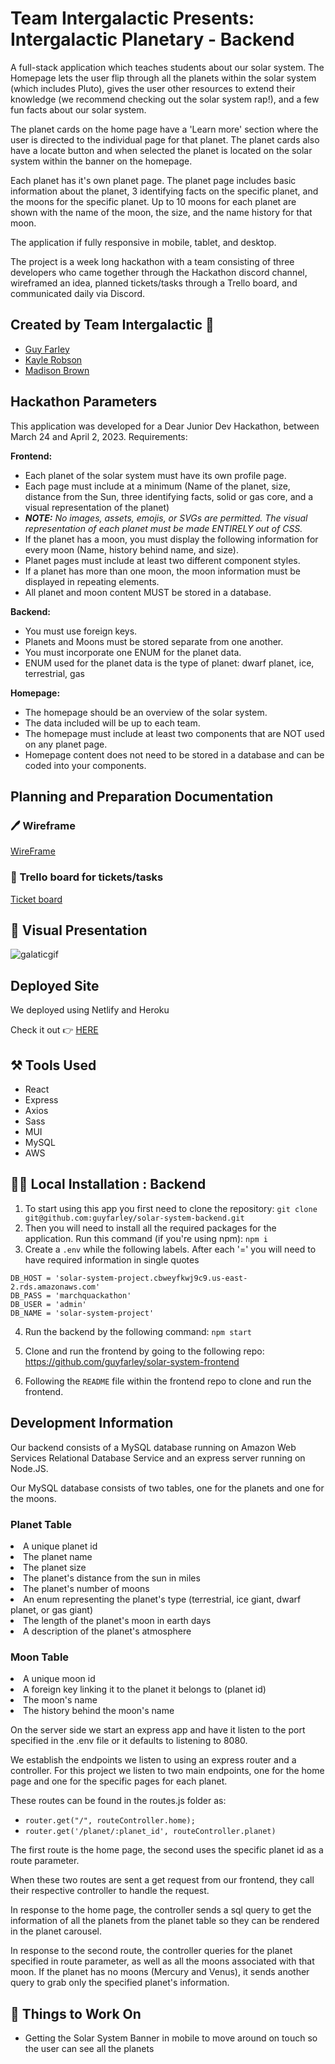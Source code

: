 # Team Intergalactic Presents: Intergalactic Planetary - Backend

<p>A full-stack application which teaches students about our solar system.  The Homepage lets the user flip through all the planets within the solar system (which includes Pluto), gives the user other resources to extend their knowledge (we recommend checking out the solar system rap!), and a few fun facts about our solar system.  </p>
<p>The planet cards on the home page have a 'Learn more' section where the user is directed to the individual page for that planet.  The planet cards also have a locate button and when selected the planet is located on the solar system within the banner on the homepage.</p>
<p>Each planet has it's own planet page.  The planet page includes basic information about the planet, 3 identifying facts on the specific planet, and the moons for the specific planet.  Up to 10 moons for each planet are shown with the name of the moon, the size, and the name history for that moon.</p>
<p>The application if fully responsive in mobile, tablet, and desktop.</p>
<p>The project is a week long hackathon with a team consisting of three developers who came together through the Hackathon discord channel, wireframed an idea, planned tickets/tasks through a Trello board, and communicated daily via Discord. </p>

## Created by Team Intergalactic 🚀

- <a href="https://github.com/guyfarley" target="_blank">Guy Farley</a>
- <a href="https://github.com/revyrob" target="_blank">Kayle Robson</a>
- <a href="https://github.com/madxb98" target="_blank">Madison Brown </a>

## Hackathon Parameters

This application was developed for a Dear Junior Dev Hackathon, between March 24 and April 2, 2023. Requirements:

**Frontend:**

- Each planet of the solar system must have its own profile page.
- Each page must include at a minimum (Name of the planet, size, distance from the Sun, three identifying facts, solid or gas core, and a visual representation of the planet)
- ***NOTE:*** *No images, assets, emojis, or SVGs are permitted. The visual representation of each planet must be made ENTIRELY out of CSS.*
- If the planet has a moon, you must display the following information for every moon (Name, history behind name, and size).
- Planet pages must include at least two different component styles.
- If a planet has more than one moon, the moon information must be displayed in repeating elements.
- All planet and moon content MUST be stored in a database.

**Backend:**

- You must use foreign keys.
- Planets and Moons must be stored separate from one another.
- You must incorporate one ENUM for the planet data.
- ENUM used for the planet data is the type of planet: dwarf planet, ice, terrestrial, gas

**Homepage:**

- The homepage should be an overview of the solar system.
- The data included will be up to each team.
- The homepage must include at least two components that are NOT used on any planet page.
- Homepage content does not need to be stored in a database and can be coded into your components.

## Planning and Preparation Documentation

### 🖊️ Wireframe

<a href="https://www.figma.com/file/SKLo9xQkuOUE3LnJN2Jczx/SolarSystemHackathon?node-id=0%3A1&t=TJt5GIPi0GyAOFmV-1" target="_blank">WireFrame</a>

### 📝 Trello board for tickets/tasks

<a href="https://trello.com/b/HAw11w0p/quackathon" target="_blank">Ticket board</a>

## 📸 Visual Presentation

![galaticgif](https://user-images.githubusercontent.com/66695865/229334794-a15d6902-6e5a-4317-98a5-fbb3de0197aa.gif)

## Deployed Site

<p>We deployed using Netlify and Heroku</p>
<p>Check it out 👉 <a href="https://intergalactic-planetary.netlify.app/" target="_blank">HERE</a></p>

## ⚒️ Tools Used

- React
- Express
- Axios
- Sass
- MUI
- MySQL
- AWS

## 👩‍💻 Local Installation : Backend

1. To start using this app you first need to clone the repository: `git clone git@github.com:guyfarley/solar-system-backend.git`
2. Then you will need to install all the required packages for the application. Run this command (if you're using npm): `npm i`
3. Create a `.env` while the following labels.  After each '=' you will need to have required information in single quotes

```
DB_HOST = 'solar-system-project.cbweyfkwj9c9.us-east-2.rds.amazonaws.com'
DB_PASS = 'marchquackathon'
DB_USER = 'admin'
DB_NAME = 'solar-system-project'
```

4. Run the backend by the following command: `npm start`
5. Clone and run the frontend by going to the following repo:
<https://github.com/guyfarley/solar-system-frontend>

5. Following the `README` file within the frontend repo to clone and run the frontend.

## Development Information

<p>Our backend consists of a MySQL database running on Amazon Web Services Relational Database Service and an express server running on Node.JS.</p>
<p>Our MySQL database consists of two tables, one for the planets and one for the moons.</p>

### Planet Table

<li>A unique planet id</li>
<li>The planet name</li>
<li>The planet size</li>
<li>The planet's distance from the sun in miles</li>
<li>The planet's number of moons</li>
<li>An enum representing the planet's type (terrestrial, ice giant, dwarf planet, or gas giant)</li>
<li>The length of the planet's moon in earth days</li>
<li>A description of the planet's atmosphere</li>

### Moon Table

<li>A unique moon id</li>
<li>A foreign key linking it to the planet it belongs to (planet id)</li>
<li>The moon's name</li>
<li>The history behind the moon's name</li>

<p>On the server side we start an express app and have it listen to the port specified in the .env file or it defaults to listening to 8080.</p>
<p>We establish the endpoints we listen to using an express router and a controller. For this project we listen to two main endpoints, one for the home page and one for the specific pages for each planet.</p>
<p>These routes can be found in the routes.js folder as:</p>

- `router.get("/", routeController.home);`
- `router.get('/planet/:planet_id', routeController.planet)`

<p>The first route is the home page, the second uses the specific planet id as a route parameter.</p>
<p>When these two routes are sent a get request from our frontend, they call their respective controller to handle the request.</p>
<p>In response to the home page, the controller sends a sql query to get the information of all the planets from the planet table so they can be rendered in the planet carousel.</p>
<p>In response to the second route, the controller queries for the planet specified in route parameter, as well as all the moons associated with that moon. If the planet has no moons (Mercury and Venus), it sends another query to grab only the specified planet's information.</p>

## 🔨 Things to Work On

- Getting the Solar System Banner in mobile to move around on touch so the user can see all the planets
